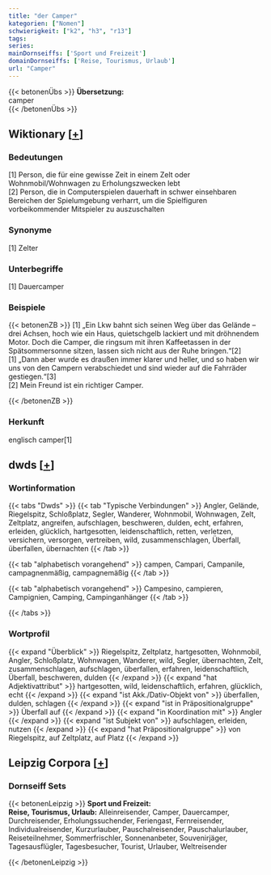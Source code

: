 ```yaml
---
title: "der Camper"
kategorien: ["Nomen"]
schwierigkeit: ["k2", "h3", "r13"]
tags:
series:
mainDornseiffs: ['Sport und Freizeit']
domainDornseiffs: ['Reise, Tourismus, Urlaub']
url: "Camper"
---
```


{{< betonenÜbs >}}
**Übersetzung:**  
camper  
{{< /betonenÜbs >}}

## Wiktionary [[+](https://de.wiktionary.org/wiki/Camper)]

### Bedeutungen
[1] Person, die für eine gewisse Zeit in einem Zelt oder Wohnmobil/Wohnwagen zu Erholungszwecken lebt  
[2] Person, die in Computerspielen dauerhaft in schwer einsehbaren Bereichen der Spielumgebung verharrt, um die Spielfiguren vorbeikommender Mitspieler zu auszuschalten  

### Synonyme
[1] Zelter  

### Unterbegriffe
[1] Dauercamper  

### Beispiele
{{< betonenZB >}}
[1] „Ein Lkw bahnt sich seinen Weg über das Gelände – drei Achsen, hoch wie ein Haus, quietschgelb lackiert und mit dröhnendem Motor. Doch die Camper, die ringsum mit ihren Kaffeetassen in der Spätsommersonne sitzen, lassen sich nicht aus der Ruhe bringen.“[2]  
[1] „Dann aber wurde es draußen immer klarer und heller, und so haben wir uns von den Campern verabschiedet und sind wieder auf die Fahrräder gestiegen.“[3]  
[2] Mein Freund ist ein richtiger Camper.  

{{< /betonenZB >}}
### Herkunft
englisch camper[1]  



## dwds [[+](https://www.dwds.de/wb/Camper)]

### Wortinformation
{{< tabs "Dwds" >}}
{{< tab "Typische Verbindungen" >}}
Angler, Gelände, Riegelspitz, Schloßplatz, Segler, Wanderer, Wohnmobil, Wohnwagen, Zelt, Zeltplatz, angreifen, aufschlagen, beschweren, dulden, echt, erfahren, erleiden, glücklich, hartgesotten, leidenschaftlich, retten, verletzen, versichern, versorgen, vertreiben, wild, zusammenschlagen, Überfall, überfallen, übernachten
{{< /tab >}}

{{< tab "alphabetisch vorangehend" >}}
campen, Campari, Campanile, campagnenmäßig, campagnemäßig
{{< /tab >}}

{{< tab "alphabetisch vorangehend" >}}
Campesino, campieren, Campignien, Camping, Campinganhänger
{{< /tab >}}

{{< /tabs >}}

### Wortprofil
{{< expand "Überblick" >}} Riegelspitz, Zeltplatz, hartgesotten, Wohnmobil, Angler, Schloßplatz, Wohnwagen, Wanderer, wild, Segler, übernachten, Zelt, zusammenschlagen, aufschlagen, überfallen, erfahren, leidenschaftlich, Überfall, beschweren, dulden {{< /expand >}}
{{< expand "hat Adjektivattribut" >}} hartgesotten, wild, leidenschaftlich, erfahren, glücklich, echt {{< /expand >}}
{{< expand "ist Akk./Dativ-Objekt von" >}} überfallen, dulden, schlagen {{< /expand >}}
{{< expand "ist in Präpositionalgruppe" >}} Überfall auf {{< /expand >}}
{{< expand "in Koordination mit" >}} Angler {{< /expand >}}
{{< expand "ist Subjekt von" >}} aufschlagen, erleiden, nutzen {{< /expand >}}
{{< expand "hat Präpositionalgruppe" >}} von Riegelspitz, auf Zeltplatz, auf Platz {{< /expand >}}

## Leipzig Corpora [[+](https://corpora.uni-leipzig.de/en/res?word=Camper&corpusId=deu_newscrawl-public_2018)]

### Dornseiff Sets
{{< betonenLeipzig >}}
**Sport und Freizeit:**  
**Reise, Tourismus, Urlaub:** Alleinreisender, Camper, Dauercamper, Durchreisender, Erholungssuchender, Feriengast, Fernreisender, Individualreisender, Kurzurlauber, Pauschalreisender, Pauschalurlauber, Reiseteilnehmer, Sommerfrischler, Sonnenanbeter, Souvenirjäger, Tagesausflügler, Tagesbesucher, Tourist, Urlauber, Weltreisender  

{{< /betonenLeipzig >}}
